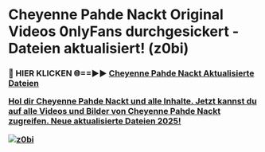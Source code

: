 # Cheyenne Pahde Nackt Original Videos 0nlyFans durchgesickert - Dateien aktualisiert! (z0bi)

<h3>🔴 HIER KLICKEN 🌐==►► <a href="https://tinyurl.com/h6vf6nb8" rel="nofollow">Cheyenne Pahde Nackt Aktualisierte Dateien

Hol dir Cheyenne Pahde Nackt und alle Inhalte. Jetzt kannst du auf alle Videos und Bilder von Cheyenne Pahde Nackt zugreifen. Neue aktualisierte Dateien 2025!

[![z0bi](https://i.imgur.com/sD4kR3V.gif)](https://tinyurl.com/h6vf6nb8)
